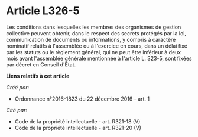 # Article L326-5

Les conditions dans lesquelles les membres des organismes de gestion collective peuvent obtenir, dans le respect des secrets
protégés par la loi, communication de documents ou informations, y compris à caractère nominatif relatifs à l'assemblée ou à
l'exercice en cours, dans un délai fixé par les statuts ou le règlement général, qui ne peut être inférieur à deux mois avant
l'assemblée générale mentionnée à l'article L. 323-5, sont fixées par décret en Conseil d'Etat.

**Liens relatifs à cet article**

_Créé par_:

  - Ordonnance n°2016-1823 du 22 décembre 2016 - art. 1

_Cité par_:

  - Code de la propriété intellectuelle - art. R321-18 (V)
  - Code de la propriété intellectuelle - art. R321-20 (V)
